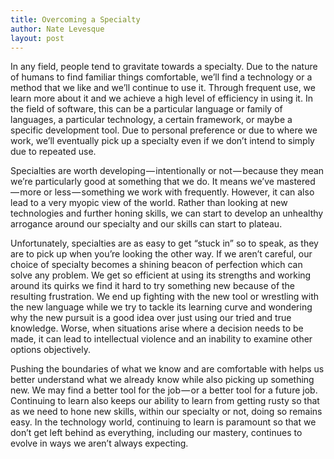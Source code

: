 ```yaml
---
title: Overcoming a Specialty
author: Nate Levesque
layout: post
---
```


In any field, people tend to gravitate towards a specialty. Due to the nature of humans to find familiar things comfortable, we’ll find a technology or a method that we like and we’ll continue to use it. Through frequent use, we learn more about it and we achieve a high level of efficiency in using it. In the field of software, this can be a particular language or family of languages, a particular technology, a certain framework, or maybe a specific development tool. Due to personal preference or due to where we work, we’ll eventually pick up a specialty even if we don’t intend to simply due to repeated use.

Specialties are worth developing — intentionally or not — because they mean we’re particularly good at something that we do. It means we’ve mastered — more or less — something we work with frequently. However, it can also lead to a very myopic view of the world. Rather than looking at new technologies and further honing skills, we can start to develop an unhealthy arrogance around our specialty and our skills can start to plateau.

Unfortunately, specialties are as easy to get “stuck in” so to speak, as they are to pick up when you’re looking the other way. If we aren’t careful, our choice of specialty becomes a shining beacon of perfection which can solve any problem. We get so efficient at using its strengths and working around its quirks we find it hard to try something new because of the resulting frustration. We end up fighting with the new tool or wrestling with the new language while we try to tackle its learning curve and wondering why the new pursuit is a good idea over just using our tried and true knowledge. Worse, when situations arise where a decision needs to be made, it can lead to intellectual violence and an inability to examine other options objectively.

Pushing the boundaries of what we know and are comfortable with helps us better understand what we already know while also picking up something new. We may find a better tool for the job — or a better tool for a future job. Continuing to learn also keeps our ability to learn from getting rusty so that as we need to hone new skills, within our specialty or not, doing so remains easy. In the technology world, continuing to learn is paramount so that we don’t get left behind as everything, including our mastery, continues to evolve in ways we aren’t always expecting.
